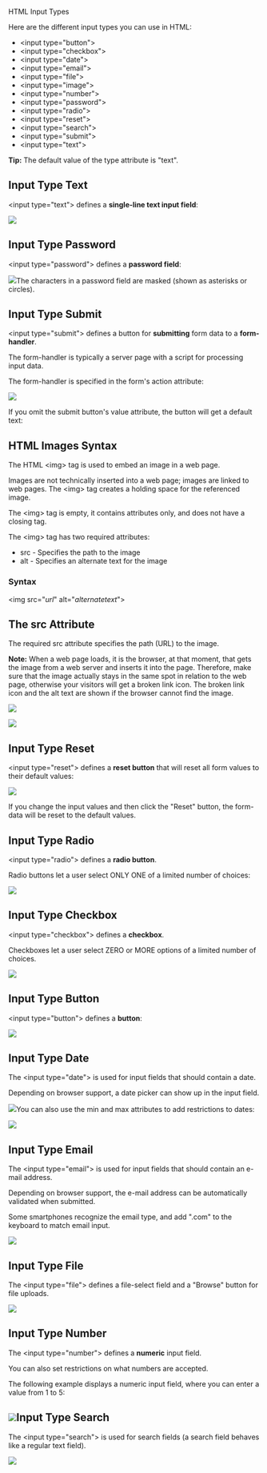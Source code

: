HTML Input Types

Here are the different input types you can use in HTML:

-   \<input type="button"\>
-   \<input type="checkbox"\>
-   \<input type="date"\>
-   \<input type="email"\>
-   \<input type="file"\>
-   \<input type="image"\>
-   \<input type="number"\>
-   \<input type="password"\>
-   \<input type="radio"\>
-   \<input type="reset"\>
-   \<input type="search"\>
-   \<input type="submit"\>
-   \<input type="text"\>

**Tip:** The default value of the type attribute is "text".

## Input Type Text

\<input type="text"\> defines a **single-line text input field**:

![](media/63ad0d6804de8ebb6eee6e67f2af12b6.png)

## Input Type Password

\<input type="password"\> defines a **password field**:

![](media/1af781a376e9132c71eaf10e3d8eb6a5.png)The characters in a password field are masked (shown as asterisks or circles).

## Input Type Submit

\<input type="submit"\> defines a button for **submitting** form data to a **form-handler**.

The form-handler is typically a server page with a script for processing input data.

The form-handler is specified in the form's action attribute:

![](media/17f2e8516cdd652f89460448725f9aac.png)

If you omit the submit button's value attribute, the button will get a default text:

## HTML Images Syntax

The HTML \<img\> tag is used to embed an image in a web page.

Images are not technically inserted into a web page; images are linked to web pages. The \<img\> tag creates a holding space for the referenced image.

The \<img\> tag is empty, it contains attributes only, and does not have a closing tag.

The \<img\> tag has two required attributes:

-   src - Specifies the path to the image
-   alt - Specifies an alternate text for the image

### Syntax

\<img src="*url*" alt="*alternatetext*"\>

## The src Attribute

The required src attribute specifies the path (URL) to the image.

**Note:** When a web page loads, it is the browser, at that moment, that gets the image from a web server and inserts it into the page. Therefore, make sure that the image actually stays in the same spot in relation to the web page, otherwise your visitors will get a broken link icon. The broken link icon and the alt text are shown if the browser cannot find the image.

![](media/3df3acc78efd31a3984e5ab197097ea5.png)

![](media/d87607db5e26e11de8dae1673b0383e7.png)

## Input Type Reset

\<input type="reset"\> defines a **reset button** that will reset all form values to their default values:

![](media/657e22cddeac215c2bcb5a18b7e17c5b.png)

If you change the input values and then click the "Reset" button, the form-data will be reset to the default values.

## Input Type Radio

\<input type="radio"\> defines a **radio button**.

Radio buttons let a user select ONLY ONE of a limited number of choices:

![](media/2458011107b70534c111e143d03f3a44.png)

## Input Type Checkbox

\<input type="checkbox"\> defines a **checkbox**.

Checkboxes let a user select ZERO or MORE options of a limited number of choices.

![](media/56ca3a135544cf9034f6d8844ad285d2.png)

## Input Type Button

\<input type="button"\> defines a **button**:

![](media/e7fdc007dfc9a5ab1eac918c662b3262.png)

## Input Type Date

The \<input type="date"\> is used for input fields that should contain a date.

Depending on browser support, a date picker can show up in the input field.

![](media/388663c501435fa3d4d796e561168280.png)You can also use the min and max attributes to add restrictions to dates:

![](media/66e7cb7a7aec8603b181e5911213f8c3.png)

## Input Type Email

The \<input type="email"\> is used for input fields that should contain an e-mail address.

Depending on browser support, the e-mail address can be automatically validated when submitted.

Some smartphones recognize the email type, and add ".com" to the keyboard to match email input.

![](media/94db42f6073c2cc9732d14477abb52b5.png)

## Input Type File

The \<input type="file"\> defines a file-select field and a "Browse" button for file uploads.

![](media/332267652486dfab082bb96dd288921f.png)

## Input Type Number

The \<input type="number"\> defines a **numeric** input field.

You can also set restrictions on what numbers are accepted.

The following example displays a numeric input field, where you can enter a value from 1 to 5:

## ![](media/548f06795650184ff081a3b40e5e15f8.png)Input Type Search

The \<input type="search"\> is used for search fields (a search field behaves like a regular text field).

![](media/22db32e7fb2cb4fceb06101ebaeafa3e.png)
